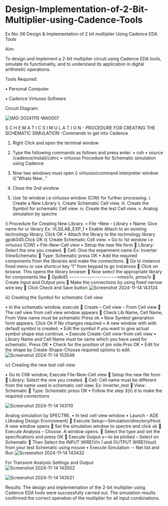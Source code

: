 # Design-Implementation-of-2-Bit-Multiplier-using-Cadence-Tools
Ex No: 06     Design & Implementation of 2 bit multiplier Using Cadence EDA Tools   



Aim:

To design and implement a 2-bit multiplier circuit using Cadence EDA tools, simulate its functionality, and to understand its application in digital arithmetic operations.

Tools Required:

•	Personal Computer

•	Cadence Virtuoso Software


Circuit DIagram:

![IMG-20241115-WA0007](https://github.com/user-attachments/assets/bfe47e43-607a-4fd4-9f91-3610e32b27bd)


S C H E M A T I C S I M U L A T I O N - PROCEDURE FOR CREATING THE SCHEMATIC SIMULATION -Commands to get into Cadence

1.	Right Click and open the terminal window
2.	Type the following commands as follows and press enter.
•	csh
•	source /cadence/install/cshrc
•	virtuoso 
Procedure for Schematic simulation using Cadence

1.	Now two windows must open i) virtuoso/command interpreter window ii)”Whats New…”
2.	Close the 2nd window
3.	Use 1st window i.e virtuoso window (CIW) for further processing.
i.	Create a New Library
ii.	Create Schematic Cell view.
iii.	Create the Symbol for schematic Cell view.
iv.	Create the test Cell view.
v.	Analog simulation by spectre


i)	Procedure for Creating New Library.
•	File –New – Library
•	Name: Give name for ur library Ex: VLSILAB_EXP_1
•	Enable Attach to an existing technology library, Click OK
•	Attach the library to the technology library gpdk045.Click OK
ii)	Create Schematic Cell view.
•	Go to 1st window i.e virtuoso (CIW)
•	File-New-Cell view
•	Setup the new file form
	Library: Select the one you created.
	Cell: Give the experiment name Ex: Inverter ViewSchematic
	Type: Schematic press OK
•	Add the required components from the libraries and make the connections.
	Go to instance fixed menu or use shortcut key “I” from keypad to go instances
	Click on browse. This opens the library browser
	Now select the appropriate library for components like 
	Gpdk45 ------------------------nmos1v, pmos1v
	Create Input and Output pins
	Make the connections by using fixed narrow wire key
	Click Check and Save button
![Screenshot 2024-11-14 143124](https://github.com/user-attachments/assets/71e954f9-9f3c-4bd0-b5ea-9a9fd11226ee)


 
iii)	Creating the Symbol for schematic Cell view

•	In the schematic window, execute 
	Create – Cell view – From Cell view
	The cell view from cell view window appears
	Check Lib Name, Cell Name, From View name must be schematic Press ok
•	Now Symbol generation form appears. Click Ok If No changes required
•	A new window with with default symbol is created.
•	Edit the symbol if you want to give actual symbol shape else continue.
•	Execute Create-Cell view-from cell view
•	Library Name and Cell Name must be same which you have used for schematic. Press OK
•	Check for the position of pin side.Prss OK
•	Edit for the shape by Create-Shape-Choose required options to edit.
![Screenshot 2024-11-14 153549](https://github.com/user-attachments/assets/46ec3836-5b20-4623-9b40-0453f27a09cd)




iv)	Creating the new test cell view

•	Go to CIW window, Execute File-New-Cell view
	Setup the new file form
	Library: Select the one you created.
	Cell: Cell name must be different from the name used in schematic cell view. Ex: Inverter_test
	View: Schematic
	Type: Schematic press OK
•	Follow the step 3(ii) d to make the required connections

![Screenshot 2024-11-14 143110](https://github.com/user-attachments/assets/c168141c-7f84-48f1-8291-31ff284ee445)


 

Analog simulation by SPECTRE.
•	In test cell view window
•	Launch – ADE L(Analog Design Environment)
	Execute Setup—Simulation/directory/Host A new window opens
	Set the simulation window to spectre and click ok
	Execute Analysis – Choose. A window opens.
	Select the type and set the specifications and press OK
	Execute Output s—to be plotted – Select on Schematic
	Then Select the INPUT WIRE(Vin ) and OUTPUT WIRE(Vout) from your test Schematic using mouse
•	Execute Simulation -- Net list and Run
![Screenshot 2024-11-14 143432](https://github.com/user-attachments/assets/005a8470-c662-46e9-bbf9-8d375491cd6b)



For Transient Analysis Settings and Output
![Screenshot 2024-11-14 143502](https://github.com/user-attachments/assets/433ba580-ec0a-42b6-8c96-6f1b67b8439e)



![Screenshot 2024-11-14 143021](https://github.com/user-attachments/assets/9254b325-b251-4e49-9eae-f95f05d92b3e)


  


Results:
The design and implementation of the 2-bit multiplier using Cadence EDA tools were successfully carried out. The simulation results confirmed the correct operation of the multiplier for all input combinations. 
